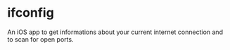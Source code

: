 # ifconfig

An iOS app to get informations about your current internet connection and to scan for open ports.


